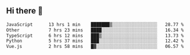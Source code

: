 ## Hi there 👋

<!--START_SECTION:waka-->

```txt
JavaScript      13 hrs 1 min    ███████▒░░░░░░░░░░░░░░░░░   28.77 %
Other           7 hrs 23 mins   ████░░░░░░░░░░░░░░░░░░░░░   16.34 %
TypeScript      6 hrs 12 mins   ███▒░░░░░░░░░░░░░░░░░░░░░   13.73 %
Python          5 hrs 37 mins   ███░░░░░░░░░░░░░░░░░░░░░░   12.42 %
Vue.js          2 hrs 58 mins   █▓░░░░░░░░░░░░░░░░░░░░░░░   06.57 %
```

<!--END_SECTION:waka-->
